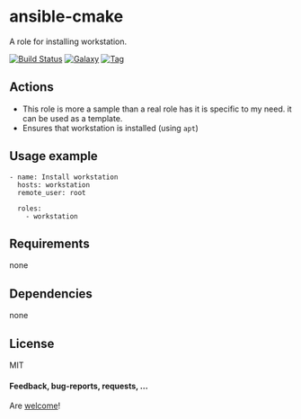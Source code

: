 # ansible-cmake

A role for installing workstation.

[![Build Status](https://api.travis-ci.org/AlbanAndrieu/ansible-workstation.png?branch=master)](https://travis-ci.org/AlbanAndrieu/ansible-workstation)
[![Galaxy](http://img.shields.io/badge/galaxy-workstation-blue.svg?style=flat-square)](https://galaxy.ansible.com/list#/roles/0000)
[![Tag](http://img.shields.io/github/tag/AlbanAndrieu/ansible-workstation.svg?style=flat-square)]()

## Actions

- This role is more a sample than a real role has it is specific to my need. it can be used as a template.
- Ensures that workstation is installed (using `apt`)

Usage example
------------

    - name: Install workstation
      hosts: workstation
      remote_user: root
    
      roles:
        - workstation      

Requirements
------------

none

Dependencies
------------

none

License
-------

MIT

#### Feedback, bug-reports, requests, ...

Are [welcome](https://github.com/AlbanAndrieu/ansible-workstation/issues)!
